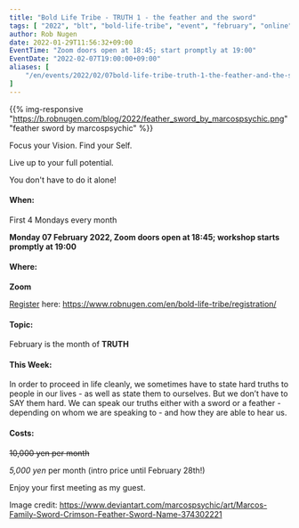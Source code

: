 ```yaml
---
title: "Bold Life Tribe - TRUTH 1 - the feather and the sword"
tags: [ "2022", "blt", "bold-life-tribe", "event", "february", "online" ]
author: Rob Nugen
date: 2022-01-29T11:56:32+09:00
EventTime: "Zoom doors open at 18:45; start promptly at 19:00"
EventDate: "2022-02-07T19:00:00+09:00"
aliases: [
    "/en/events/2022/02/07bold-life-tribe-truth-1-the-feather-and-the-sword",
]
---
```


{{% img-responsive "https://b.robnugen.com/blog/2022/feather_sword_by_marcospsychic.png" "feather sword by marcospsychic" %}}

Focus your Vision.  Find your Self.

Live up to your full potential.

You don't have to do it alone!

#### When:

First 4 Mondays every month

**Monday 07 February 2022, Zoom doors open at 18:45; workshop starts promptly at 19:00**

#### Where:

**Zoom**

[Register](/en/bold-life-tribe/registration/) here: https://www.robnugen.com/en/bold-life-tribe/registration/

#### Topic:

February is the month of __TRUTH__

#### This Week:

In order to proceed in life cleanly, we sometimes have to state hard truths to people in our lives - as well as state them to ourselves.  But we don’t have to SAY them hard.  We can speak our truths either with a sword or a feather - depending on whom we are speaking to - and how they are able to hear us.

#### Costs: ####

~~10,000 yen per month~~

*5,000 yen* per month (intro price until February 28th!)

Enjoy your first meeting as my guest.

<div class="note">Image credit:
<a href="https://www.deviantart.com/marcospsychic/art/Marcos-Family-Sword-Crimson-Feather-Sword-Name-374302221">https://www.deviantart.com/marcospsychic/art/Marcos-Family-Sword-Crimson-Feather-Sword-Name-374302221</a>
</div>
